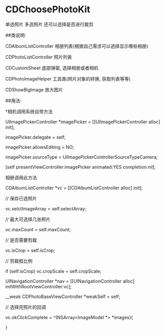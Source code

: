 # CDChoosePhotoKit
单选照片  多选照片  还可以选择是否进行裁剪

##类说明:

CDAlbumListController  相册列表(根据自己需求可以选择显示哪些相册)

CDPhotoListController   照片列表

CDCustomSheet            底部弹窗, 选择相册或者相机

CDPhotoImageHelper    工具类(照片对象的转换,  获取列表等等)

CDShowBigImage          放大图片


##用法:

*相机调用系统自带方法

UIImagePickerController *imagePicker = [[UIImagePickerController alloc] init];

imagePicker.delegate = self;

imagePicker.allowsEditing = NO;

imagePicker.sourceType = UIImagePickerControllerSourceTypeCamera;

[self presentViewController:imagePicker animated:YES completion:nil];

相册调用此方法

CDAlbumListController *vc = [[CDAlbumListController alloc] init];

// 保存已选照片

vc.selctImageArray = self.selectArray;

// 最大可选择几张照片

vc.maxCount = self.maxCount;

// 是否需要剪裁

vc.isCrop = self.isCrop;

// 剪裁框比例

if (self.isCrop) vc.cropScale = self.cropScale;

UINavigationController *nav = [[UINavigationController alloc] initWithRootViewController:vc];

__weak CDPhotoBaseViewController *weakSelf = self;

// 选择完照片的回调

vc.okClickComplete = ^(NSArray<ImageModel *> *images){

}
